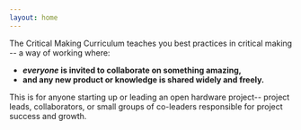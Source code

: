 ```yaml
---
layout: home
---
```


The Critical Making Curriculum teaches you best practices in critical making -- a way of working where:

* **_everyone_ is invited to collaborate on something amazing,**
* **and any new product or knowledge is shared widely and freely.**

This is for anyone starting up or leading an open hardware project-- project leads, collaborators, or small groups of co-leaders responsible for project success and growth.

